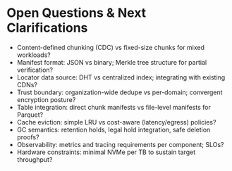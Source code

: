 # Open Questions & Next Clarifications

- Content-defined chunking (CDC) vs fixed-size chunks for mixed workloads?
- Manifest format: JSON vs binary; Merkle tree structure for partial verification?
- Locator data source: DHT vs centralized index; integrating with existing CDNs?
- Trust boundary: organization-wide dedupe vs per-domain; convergent encryption posture?
- Table integration: direct chunk manifests vs file-level manifests for Parquet?
- Cache eviction: simple LRU vs cost-aware (latency/egress) policies?
- GC semantics: retention holds, legal hold integration, safe deletion proofs?
- Observability: metrics and tracing requirements per component; SLOs?
- Hardware constraints: minimal NVMe per TB to sustain target throughput?

